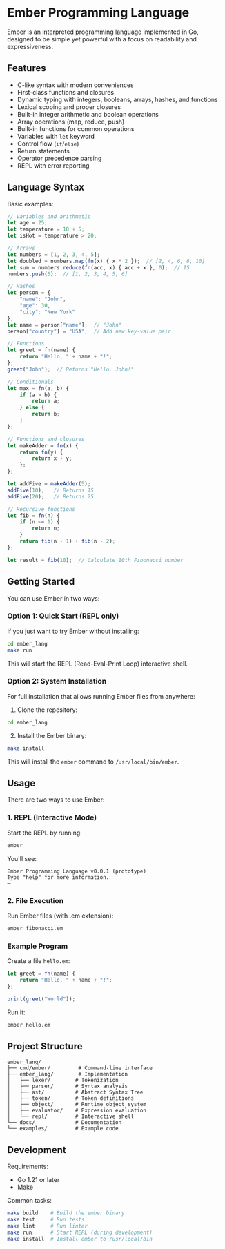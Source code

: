# Ember Programming Language

Ember is an interpreted programming language implemented in Go, designed to be simple yet powerful with a focus on readability and expressiveness.

## Features

- C-like syntax with modern conveniences
- First-class functions and closures
- Dynamic typing with integers, booleans, arrays, hashes, and functions
- Lexical scoping and proper closures
- Built-in integer arithmetic and boolean operations
- Array operations (map, reduce, push)
- Built-in functions for common operations
- Variables with `let` keyword
- Control flow (`if`/`else`)
- Return statements
- Operator precedence parsing
- REPL with error reporting

## Language Syntax

Basic examples:

```typescript
// Variables and arithmetic
let age = 25;
let temperature = 18 + 5;
let isHot = temperature > 20;

// Arrays
let numbers = [1, 2, 3, 4, 5];
let doubled = numbers.map(fn(x) { x * 2 });  // [2, 4, 6, 8, 10]
let sum = numbers.reduce(fn(acc, x) { acc + x }, 0);  // 15
numbers.push(6);  // [1, 2, 3, 4, 5, 6]

// Hashes
let person = {
    "name": "John",
    "age": 30,
    "city": "New York"
};
let name = person["name"];  // "John"
person["country"] = "USA";  // Add new key-value pair

// Functions
let greet = fn(name) {
    return "Hello, " + name + "!";
};
greet("John");  // Returns "Hello, John!"

// Conditionals
let max = fn(a, b) {
    if (a > b) {
        return a;
    } else {
        return b;
    }
};

// Functions and closures
let makeAdder = fn(x) {
    return fn(y) {
        return x + y;
    };
};

let addFive = makeAdder(5);
addFive(10);   // Returns 15
addFive(20);   // Returns 25

// Recursive functions
let fib = fn(n) {
    if (n <= 1) {
        return n;
    }
    return fib(n - 1) + fib(n - 2);
};

let result = fib(10);  // Calculate 10th Fibonacci number
```

## Getting Started

You can use Ember in two ways:

### Option 1: Quick Start (REPL only)

If you just want to try Ember without installing:

```bash
cd ember_lang
make run
```

This will start the REPL (Read-Eval-Print Loop) interactive shell.

### Option 2: System Installation

For full installation that allows running Ember files from anywhere:

1. Clone the repository:

```bash
cd ember_lang
```

2. Install the Ember binary:

```bash
make install
```

This will install the `ember` command to `/usr/local/bin/ember`.

## Usage

There are two ways to use Ember:

### 1. REPL (Interactive Mode)

Start the REPL by running:

```bash
ember
```

You'll see:

```
Ember Programming Language v0.0.1 (prototype)
Type "help" for more information.
⟶
```

### 2. File Execution

Run Ember files (with .em extension):

```bash
ember fibonacci.em
```

### Example Program

Create a file `hello.em`:

```typescript
let greet = fn(name) {
    return "Hello, " + name + "!";
};

print(greet("World"));
```

Run it:

```bash
ember hello.em
```

## Project Structure

```
ember_lang/
├── cmd/ember/         # Command-line interface
├── ember_lang/        # Implementation
│   ├── lexer/        # Tokenization
│   ├── parser/       # Syntax analysis
│   ├── ast/          # Abstract Syntax Tree
│   ├── token/        # Token definitions
│   ├── object/       # Runtime object system
│   ├── evaluator/    # Expression evaluation
│   └── repl/         # Interactive shell
└── docs/             # Documentation
└── examples/         # Example code
```

## Development

Requirements:

- Go 1.21 or later
- Make

Common tasks:

```bash
make build    # Build the ember binary
make test     # Run tests
make lint     # Run linter
make run      # Start REPL (during development)
make install  # Install ember to /usr/local/bin
```
